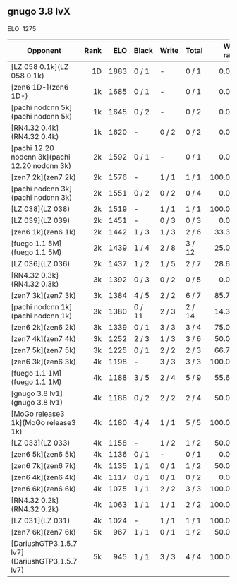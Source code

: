 ## gnugo 3.8 lvX ##

ELO: 1275

Opponent | Rank | ELO | Black | Write | Total | Win rate
---------|-----:|----:|-------|-------|-------|-------:
[LZ 058 0.1k](LZ 058 0.1k) | 1D | 1883 | 0 / 1 | - | 0 / 1 | 0.0%
[zen6 1D-](zen6 1D-) | 1k | 1685 | 0 / 1 | - | 0 / 1 | 0.0%
[pachi nodcnn 5k](pachi nodcnn 5k) | 1k | 1645 | 0 / 2 | - | 0 / 2 | 0.0%
[RN4.32 0.4k](RN4.32 0.4k) | 1k | 1620 | - | 0 / 2 | 0 / 2 | 0.0%
[pachi 12.20 nodcnn 3k](pachi 12.20 nodcnn 3k) | 2k | 1592 | 0 / 1 | - | 0 / 1 | 0.0%
[zen7 2k](zen7 2k) | 2k | 1576 | - | 1 / 1 | 1 / 1 | 100.0%
[pachi nodcnn 3k](pachi nodcnn 3k) | 2k | 1551 | 0 / 2 | 0 / 2 | 0 / 4 | 0.0%
[LZ 038](LZ 038) | 2k | 1519 | - | 1 / 1 | 1 / 1 | 100.0%
[LZ 039](LZ 039) | 2k | 1451 | - | 0 / 3 | 0 / 3 | 0.0%
[zen6 1k](zen6 1k) | 2k | 1442 | 1 / 3 | 1 / 3 | 2 / 6 | 33.3%
[fuego 1.1 5M](fuego 1.1 5M) | 2k | 1439 | 1 / 4 | 2 / 8 | 3 / 12 | 25.0%
[LZ 036](LZ 036) | 2k | 1437 | 1 / 2 | 1 / 5 | 2 / 7 | 28.6%
[RN4.32 0.3k](RN4.32 0.3k) | 3k | 1392 | 0 / 3 | 0 / 2 | 0 / 5 | 0.0%
[zen7 3k](zen7 3k) | 3k | 1384 | 4 / 5 | 2 / 2 | 6 / 7 | 85.7%
[pachi nodcnn 1k](pachi nodcnn 1k) | 3k | 1380 | 0 / 11 | 2 / 3 | 2 / 14 | 14.3%
[zen6 2k](zen6 2k) | 3k | 1339 | 0 / 1 | 3 / 3 | 3 / 4 | 75.0%
[zen7 4k](zen7 4k) | 3k | 1252 | 2 / 3 | 1 / 3 | 3 / 6 | 50.0%
[zen7 5k](zen7 5k) | 3k | 1225 | 0 / 1 | 2 / 2 | 2 / 3 | 66.7%
[zen6 3k](zen6 3k) | 4k | 1198 | - | 3 / 3 | 3 / 3 | 100.0%
[fuego 1.1 1M](fuego 1.1 1M) | 4k | 1188 | 3 / 5 | 2 / 4 | 5 / 9 | 55.6%
[gnugo 3.8 lv1](gnugo 3.8 lv1) | 4k | 1186 | 0 / 2 | 2 / 2 | 2 / 4 | 50.0%
[MoGo release3 1k](MoGo release3 1k) | 4k | 1180 | 4 / 4 | 1 / 1 | 5 / 5 | 100.0%
[LZ 033](LZ 033) | 4k | 1158 | - | 1 / 2 | 1 / 2 | 50.0%
[zen6 5k](zen6 5k) | 4k | 1136 | 0 / 1 | - | 0 / 1 | 0.0%
[zen6 7k](zen6 7k) | 4k | 1135 | 1 / 1 | 0 / 1 | 1 / 2 | 50.0%
[zen6 4k](zen6 4k) | 4k | 1117 | 0 / 1 | 0 / 1 | 0 / 2 | 0.0%
[zen6 6k](zen6 6k) | 4k | 1075 | 1 / 1 | 2 / 2 | 3 / 3 | 100.0%
[RN4.32 0.2k](RN4.32 0.2k) | 4k | 1063 | 1 / 1 | 1 / 1 | 2 / 2 | 100.0%
[LZ 031](LZ 031) | 4k | 1024 | - | 1 / 1 | 1 / 1 | 100.0%
[zen7 6k](zen7 6k) | 5k | 967 | 1 / 1 | 0 / 1 | 1 / 2 | 50.0%
[DariushGTP3.1.5.7 lv7](DariushGTP3.1.5.7 lv7) | 5k | 945 | 1 / 1 | 3 / 3 | 4 / 4 | 100.0%
